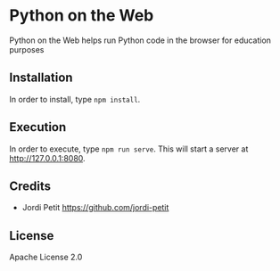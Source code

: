 # Python on the Web

Python on the Web helps run Python code in the browser for education purposes


## Installation

In order to install, type `npm install`.


## Execution

In order to execute, type `npm run serve`. This will start a server at http://127.0.0.1:8080.


## Credits

- Jordi Petit https://github.com/jordi-petit 


## License

Apache License 2.0

